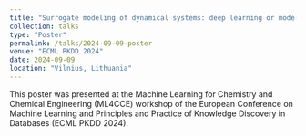 ```yaml
---
title: "Surrogate modeling of dynamical systems: deep learning or model-order reduction?"
collection: talks
type: "Poster"
permalink: /talks/2024-09-09-poster
venue: "ECML PKDD 2024"
date: 2024-09-09
location: "Vilnius, Lithuania"
---
```


This poster was presented at the Machine Learning for Chemistry and Chemical Engineering (ML4CCE) workshop of the European Conference on Machine Learning and Principles and Practice of Knowledge Discovery in Databases (ECML PKDD 2024).